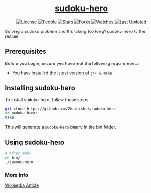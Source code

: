 <div align = "center">

<h1><a href="https://2kabhishek.github.io/sudoku-hero">sudoku-hero</a></h1>

<a href="https://github.com/2KAbhishek/sudoku-hero/blob/main/LICENSE">
<img alt="License" src="https://img.shields.io/github/license/2kabhishek/sudoku-hero?style=flat&color=eee&label="> </a>

<a href="https://github.com/2KAbhishek/sudoku-hero/graphs/contributors">
<img alt="People" src="https://img.shields.io/github/contributors/2kabhishek/sudoku-hero?style=flat&color=ffaaf2&label=People"> </a>

<a href="https://github.com/2KAbhishek/sudoku-hero/stargazers">
<img alt="Stars" src="https://img.shields.io/github/stars/2kabhishek/sudoku-hero?style=flat&color=98c379&label=Stars"></a>

<a href="https://github.com/2KAbhishek/sudoku-hero/network/members">
<img alt="Forks" src="https://img.shields.io/github/forks/2kabhishek/sudoku-hero?style=flat&color=66a8e0&label=Forks"> </a>

<a href="https://github.com/2KAbhishek/sudoku-hero/watchers">
<img alt="Watches" src="https://img.shields.io/github/watchers/2kabhishek/sudoku-hero?style=flat&color=f5d08b&label=Watches"> </a>

<a href="https://github.com/2KAbhishek/sudoku-hero/pulse">
<img alt="Last Updated" src="https://img.shields.io/github/last-commit/2kabhishek/sudoku-hero?style=flat&color=e06c75&label="> </a>

</div>

Solving a sudoku problem and It's taking too long? sudoku-hero to the rescue

## Prerequisites

Before you begin, ensure you have met the following requirements:

- You have installed the latest version of `g++ & make`

## Installing sudoku-hero

To install sudoku-hero, follow these steps:

```bash
git clone https://github.com/2kabhishek/sudoku-hero
cd sudoku-hero/
make
```

This will generate a `sudoku-hero` binary in the bin folder.

## Using sudoku-hero

```bash
# After make
cd bin/
./sudoku-hero
```

### More Info

[Wikipedia Article](https://en.wikipedia.org/wiki/Sudoku_solving_algorithms#Backtracking)


